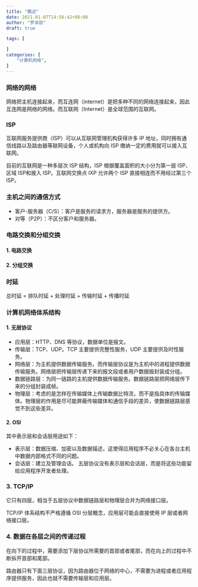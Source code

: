 ```yaml
---
title: "概述"
date: 2021-01-07T14:56:42+08:00
author: "罗泽勋"
draft: true

tags: [

]
categories: [
    "计算机网络",
]
---
```


### 网络的网络
网络把主机连接起来，而互连网（internet）是把多种不同的网络连接起来，因此互连网是网络的网络。而互联网（Internet）是全球范围的互联网。  

### ISP 
互联网服务提供商（ISP）可以从互联网管理机构获得许多 IP 地址，同时拥有通信线路以及路由器等联网设备，个人或机构向 ISP 缴纳一定的费用就可以接入互联网。

目前的互联网是一种多层次 ISP 结构，ISP 根据覆盖面积的大小分为第一层 ISP、区域 ISP和接入 ISP。互联网交换点 IXP 允许两个 ISP 直接相连而不用经过第三个 ISP。

### 主机之间的通信方式
* 客户-服务器（C/S）：客户是服务的请求方，服务器是服务的提供方。
* 对等（P2P）：不区分客户和服务器。

### 电路交换和分组交换
#### 1. 电路交换
#### 2. 分组交换

### 时延
总时延 = 排队时延 + 处理时延 + 传输时延 + 传播时延

### 计算机网络体系结构
#### 1. 无层协议
* 应用层：HTTP、DNS 等协议，数据单位是报文。
* 传输层：TCP、UDP。TCP 主要提供完整性服务，UDP 主要提供及时性服务。
* 网络层：为主机提供数据传输服务。而传输层协议是为主机中的进程提供数据传输服务。网络层把传输层传递下来的报文段或者用户数据报封装成分组。
* 数据链路层：为同一链路的主机提供数据传输服务。数据链路层把网络层传下来的分组封装成帧。
* 物理层：考虑的是怎样在传输媒体上传输数据比特流，而不是指具体的传输媒体。物理层的作用是尽可能屏蔽传输媒体和通信手段的差异，使数据链路层感觉不到这些差异。

#### 2. OSI 
其中表示层和会话层用途如下：
* 表示层：数据压缩、加密以及数据描述，这使得应用程序不必关心在各台主机中数据内部格式不同的问题。
* 会话层：建立及管理会话。
五层协议没有表示层和会话层，而是将这些功能留给应用程序开发者处理。

### 3. TCP/IP
它只有四层，相当于五层协议中数据链路层和物理层合并为网络接口层。

TCP/IP 体系结构不严格遵循 OSI 分层概念，应用层可能会直接使用 IP 层或者网络接口层。

### 4. 数据在各层之间的传递过程
在向下的过程中，需要添加下层协议所需要的首部或者尾部，而在向上的过程中不断拆开首部和尾部。

路由器只有下面三层协议，因为路由器位于网络的中心，不需要为进程或者应用程序提供服务，因此也就不需要传输层和应用层。





































